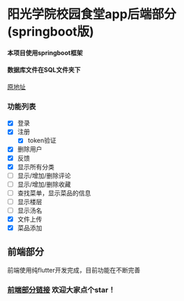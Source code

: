 # 阳光学院校园食堂app后端部分(springboot版)

#### 本项目使用springboot框架  
#### 数据库文件在SQL文件夹下

[原地址](https://github.com/280code/schoolFood)
### 功能列表
- [x] 登录
- [x] 注册
  - [x] token验证
- [x] 删除用户  
- [x] 反馈
- [x] 显示所有分类
- [ ] 显示/增加/删除评论
- [ ] 显示/增加/删除收藏
- [ ] 查找菜单，显示菜品的信息
- [ ] 显示楼层
- [ ] 显示汤名
- [x] 文件上传
- [x] 菜品添加
## 前端部分
前端使用纯flutter开发完成，目前功能在不断完善

### [前端部分链接](https://github.com/YfNightWind/Yango-Canteen) 欢迎大家点个star！

